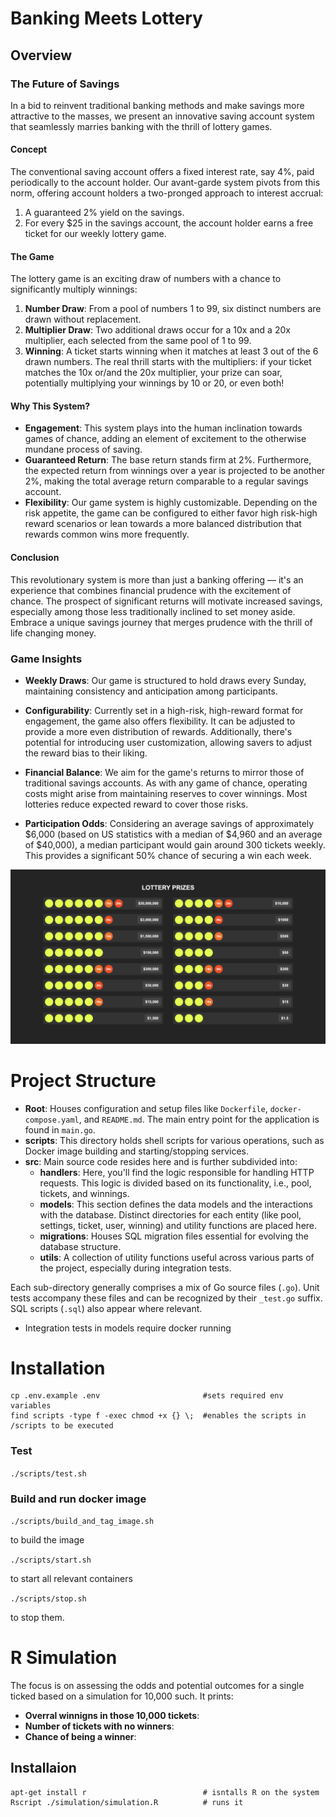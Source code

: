 # Banking Meets Lottery

## Overview

### **The Future of Savings**

In a bid to reinvent traditional banking methods and make savings more attractive to the masses, we present an innovative saving account system that seamlessly marries banking with the thrill of lottery games.

#### **Concept**

The conventional saving account offers a fixed interest rate, say 4%, paid periodically to the account holder. Our avant-garde system pivots from this norm, offering account holders a two-pronged approach to interest accrual:

1. A guaranteed 2% yield on the savings.
2. For every $25 in the savings account, the account holder earns a free ticket for our weekly lottery game.

#### **The Game**

The lottery game is an exciting draw of numbers with a chance to significantly multiply winnings:

1. **Number Draw**: From a pool of numbers 1 to 99, six distinct numbers are drawn without replacement.
2. **Multiplier Draw**: Two additional draws occur for a 10x and a 20x multiplier, each selected from the same pool of 1 to 99.
3. **Winning**: A ticket starts winning when it matches at least 3 out of the 6 drawn numbers. The real thrill starts with the multipliers: if your ticket matches the 10x or/and the 20x multiplier, your prize can soar, potentially multiplying your winnings by 10 or 20, or even both!

#### **Why This System?**

- **Engagement**: This system plays into the human inclination towards games of chance, adding an element of excitement to the otherwise mundane process of saving.
- **Guaranteed Return**: The base return stands firm at 2%. Furthermore, the expected return from winnings over a year is projected to be another 2%, making the total average return comparable to a regular savings account.
- **Flexibility**: Our game system is highly customizable. Depending on the risk appetite, the game can be configured to either favor high risk-high reward scenarios or lean towards a more balanced distribution that rewards common wins more frequently.

#### **Conclusion**

This revolutionary system is more than just a banking offering — it's an experience that combines financial prudence with the excitement of chance. The prospect of significant returns will motivate increased savings, especially among those less traditionally inclined to set money aside. Embrace a unique savings journey that merges prudence with the thrill of life changing money.


### **Game Insights**

- **Weekly Draws**: Our game is structured to hold draws every Sunday, maintaining consistency and anticipation among participants.

- **Configurability**: Currently set in a high-risk, high-reward format for engagement, the game also offers flexibility. It can be adjusted to provide a more even distribution of rewards. Additionally, there's potential for introducing user customization, allowing savers to adjust the reward bias to their liking.

- **Financial Balance**: We aim for the game's returns to mirror those of traditional savings accounts. As with any game of chance, operating costs might arise from maintaining reserves to cover winnings. Most lotteries reduce expected reward to cover those risks.

- **Participation Odds**: Considering an average savings of approximately $6,000 (based on US statistics with a median of $4,960 and an average of $40,000), a median participant would gain around 300 tickets weekly. This provides a significant 50% chance of securing a win each week.

![Rewards](rewards.png)

# Project Structure

- **Root**: Houses configuration and setup files like `Dockerfile`, `docker-compose.yaml`, and `README.md`. The main entry point for the application is found in `main.go`.
- **scripts**: This directory holds shell scripts for various operations, such as Docker image building and starting/stopping services.
- **src**: Main source code resides here and is further subdivided into:
  - **handlers**: Here, you'll find the logic responsible for handling HTTP requests. This logic is divided based on its functionality, i.e., pool, tickets, and winnings.
  - **models**: This section defines the data models and the interactions with the database. Distinct directories for each entity (like pool, settings, ticket, user, winning) and utility functions are placed here.
  - **migrations**: Houses SQL migration files essential for evolving the database structure.
  - **utils**: A collection of utility functions useful across various parts of the project, especially during integration tests.

Each sub-directory generally comprises a mix of Go source files (`.go`). Unit tests accompany these files and can be recognized by their `_test.go` suffix. SQL scripts (`.sql`) also appear where relevant.

 - Integration tests in models require docker running


# Installation

```
cp .env.example .env                       #sets required env variables
find scripts -type f -exec chmod +x {} \;  #enables the scripts in /scripts to be executed
```

### Test

`./scripts/test.sh`

### Build and run docker image

`./scripts/build_and_tag_image.sh`

to build the image

`./scripts/start.sh`

to start all relevant containers

`./scripts/stop.sh`

to stop them.

# R Simulation

The focus is on assessing the odds and potential outcomes for a single ticked based on a simulation for 10,000 such. It prints:
- **Overral winnigns in those 10,000 tickets**:
- **Number of tickets with no winners**:
- **Chance of being a winner**:

## Installaion

```
apt-get install r                          # isntalls R on the system
Rscript ./simulation/simulation.R          # runs it
```